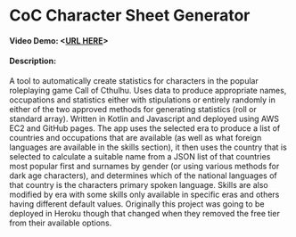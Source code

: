 # CoC Character Sheet Generator
#### Video Demo:  <[URL HERE](https://www.youtube.com/watch?v=xXaLnMiIG2A)>
#### Description:
A tool to automatically create statistics for characters in the popular roleplaying game Call of Cthulhu. Uses data to produce appropriate names, occupations and statistics either with stipulations or entirely randomly in either of the two approved methods for generating statistics (roll or standard array). Written in Kotlin and Javascript and deployed using AWS EC2 and GitHub pages.
The app uses the selected era to produce a list of countries and occupations that are available (as well as what foreign languages are available in the skills section), it then uses the country that is selected to calculate a suitable name from a JSON list of that countries most popular first and surnames by gender (or using various methods for dark age characters), and determines which of the national languages of that country is the characters primary spoken language.
Skills are also modified by era with some skills only available in specific eras and others having different default values.
Originally this project was going to be deployed in Heroku though that changed when they removed the free tier from their available options.
